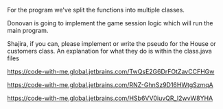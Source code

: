 For the program we've split the functions into multiple classes. 

Donovan is going to implement the game session logic which will run the main program.

Shajira, if you can, please implement or write the pseudo for the House or customers class. An explanation for what they do is within the class.java files


https://code-with-me.global.jetbrains.com/TwQsE2G6DrFOtZavCCFHGw


https://code-with-me.global.jetbrains.com/RNZ-GhnSz9D16HWtgSzmqA

https://code-with-me.global.jetbrains.com/HSb6VV0iuvQR_I2wvW8YHA
